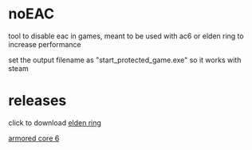 # noEAC
tool to disable eac in games, meant to be used with ac6 or elden ring to increase performance

set the output filename as "start_protected_game.exe" so it works with steam

# releases
click to download
[elden ring](https://github.com/ywxn/noEAC/releases/download/er/start_protected_game.exe)

[armored core 6](https://github.com/ywxn/noEAC/releases/download/ac6/start_protected_game.exe)
